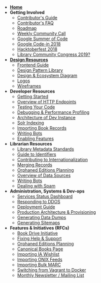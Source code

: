 * **[Home](Home)**
* **Getting Involved**
	* [Contributor's Guide](https://github.com/internetarchive/openlibrary/blob/master/CONTRIBUTING.md)
  * [Contributor's FAQ](https://github.com/internetarchive/openlibrary/wiki/Beginner's-FAQ)
  * [Roadmap](https://github.com/internetarchive/openlibrary/projects/7)
  * [Weekly Community Call](Open-Library-Community-Call-Minutes)
  * [Google Summer of Code](Google-Summer-of-Code-(2018))
  * [Google Code-in 2018](https://github.com/internetarchive/openlibrary/milestone/17)
  * [Hacktoberfest 2018](Hacktoberfest-2018)
  * [Library Community Congress 2019?](Library-Congress-2019)
* **[Design Resources](Design)**
	* [Frontend Guide](Frontend-Guide)
	* [Design Pattern Library](Design-Pattern-Library)
	* [Design & Ecosystem Diagram](https://docs.google.com/document/d/1RUsUnIJM78gTr5ycewUJNwYHERBQdg_Tv-X-OZpwtRY)
	* [Logos](https://drive.google.com/file/d/1GlUpiaobyL6dbxu8Ok_i_R87aalpzH_z/view)
	* [Wireframes](Design)
* **Developer Resources**
	* [Getting Started](Getting-Started)
	* [Overview of HTTP Endpoints](Endpoints)
	* [Testing Your Code](Testing)
	* [Debugging & Performance Profiling](Debugging-and-Performance-Profiling)
	* [Architecture of Dev Instance](Architecture)
	* [Solr Indexing](SOLR-Indexing)
	* [Importing Book Records](Data-Importing)
	* [Writing Bots](Writing-Bots)
	* [Enabling Features](Feature-Flagging)
* **Librarian Resources** 
	* [Library Metadata Standards](Library-Metadata-Standards)
	* [Guide to Identifiers](Guide-to-Identifiers)
	* [Contributing to Internationalization](https://github.com/internetarchive/openlibrary/tree/master/openlibrary/i18n)
	* [Merging Records](Merging-Records)
	* [Orphaned Editions Planning](Orphaned-Editions-Planning)
	* [Overview of Data Sources](Data-Source-Overview)
	* [Writing Bots](Writing-Bots)
	* [Dealing with Spam](Anti-Spam-Tools)
* **Administration, Systems & Dev-ops**
	* [Services Status Dashboard](https://status.archivelab.org)
	* [Responding to DDOS](https://git.archive.org/mek/detect-abuse)
	* [Deployment Guide](Deployment-Guide)
	* [Production Architecture & Provisioning](Production-Service-Architecture)
	* [Generating Data Dumps](Generating-Data-Dumps)
	* [Generating Sitemaps](Sitemap-Generation)
* **Features & Initiatives (RFCs)**
	* [Book Drive Initiative](Book-Drive)
	* [Fixing Help & Support](Help-and-Support)
	* [Orphaned Editions Planning](Orphaned-Editions-Planning)
	* [Canonical Books Page](Canonical-Books-Page)
	* [Importing IA Wishlist](Importing-IA-Wishlist)
	* [Importing ONIX Feeds](Processing-ONIX-Feeds)
	* [Importing Bulk MARC](Data-Importing#Bulk-MARC-Import)
	* [Switching from Vagrant to Docker](https://github.com/internetarchive/openlibrary/blob/master/docker/README.md)
	* [Monthly Newsletter / Mailing List](Mailing-List)